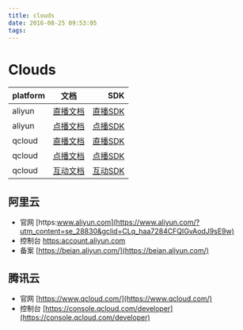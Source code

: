 ```yaml
---
title: clouds
date: 2016-08-25 09:53:05
tags:
---
```



# Clouds
| platform        | 文档           | SDK  |
| ------------- |:-------------:| -----:|
| aliyun      | [直播文档](https://help.aliyun.com/document_detail/29951.html) | [直播SDK](https://help.aliyun.com/document_detail/29964.html?spm=5176.doc29951.6.115.ANgD0c) |
| aliyun      | [点播文档](https://help.aliyun.com/document_detail/29934.html)      |   [点播SDK](https://help.aliyun.com/document_detail/29948.html?spm=5176.doc29934.6.141.sW7eNW) |
| qcloud | [直播文档](https://www.qcloud.com/product/LVB.html#wiki)      |    [直播SDK](https://www.qcloud.com/product/LVB.html#sdk) |
| qcloud | [点播文档](https://www.qcloud.com/product/vod.html#wiki)      |    [点播SDK](https://www.qcloud.com/product/vod.html#sdk) |
| qcloud | [互动文档](https://www.qcloud.com/product/ilvb.html#wiki)      |    [互动SDK](https://www.qcloud.com/product/ilvb.html#sdk) |

## 阿里云
- 官网 [https:www.aliyun.com](https://www.aliyun.com/?utm_content=se_28830&gclid=CLq_haa7284CFQIGvAodJ9sE9w)
- 控制台 [https:account.aliyun.com](https://account.aliyun.com/login/login.htm?oauth_callback=https%3A%2F%2Fhome.console.aliyun.com%2F)
- 备案 [https://beian.aliyun.com/](https://beian.aliyun.com/)

## 腾讯云
- 官网 [https://www.qcloud.com/](https://www.qcloud.com/)
- 控制台 [https://console.qcloud.com/developer](https://console.qcloud.com/developer)
